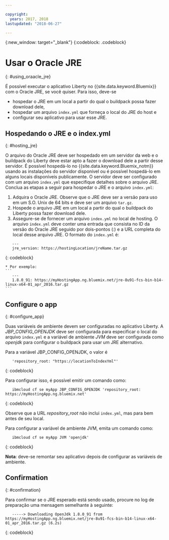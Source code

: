 ```yaml
---

copyright:
  years: 2017, 2018
lastupdated: "2018-06-27"

---
```


{:new_window: target="_blank"}
{:codeblock: .codeblock}

# Usar o Oracle JRE
{: #using_oraacle_jre}

É possível executar o aplicativo Liberty no {{site.data.keyword.Bluemix}} com o Oracle JRE, se você quiser.  Para isso, deve-se
* hospedar o JRE em um local a partir do qual o buildpack possa fazer download dele,
* hospedar um arquivo `index.yml` que forneça o local do JRE do host e
* configurar seu aplicativo para usar esse JRE.

## Hospedando o JRE e o index.yml
{: #hosting_jre}

O arquivo do Oracle JRE deve ser hospedado em um servidor da web e o buildpack do Liberty deve estar apto a fazer o download dele a partir desse servidor. É possível hospedá-lo no {{site.data.keyword.Bluemix_notm}} usando as instalações do servidor disponível ou é possível hospedá-lo em alguns locais disponíveis publicamente.  O servidor deve ser configurado com um arquivo `index.yml` que especifique detalhes sobre o arquivo JRE. Conclua as etapas a seguir para hospedar o JRE e o arquivo `index.yml`:
  1. Adquira o Oracle JRE.  Observe que o JRE deve ser a versão para uso em um S.O. Unix de 64 bits e deve ser um arquivo `tar.gz`.
  2. Hospede o arquivo JRE em um local a partir do qual o buildpack do Liberty possa fazer download dele.
  3. Assegure-se de fornecer um arquivo `index.yml` no local de hosting. O arquivo `index.yml` deve conter uma entrada que consista no ID da versão do Oracle JRE seguido por dois-pontos (:) e a URL completa do local desse arquivo JRE. O formato do `index.yml` é:
```
   ---
   jre_version: https://hostingLocation/jreName.tar.gz
```
{: codeblock}

    * Por exemplo:
    ```
       ---
       1.8.0_91: https://myHostingApp.ng.bluemix.net/jre-8u91-fcs-bin-b14-linux-x64-01_apr_2016.tar.gz
    ```

## Configure o app
{: #configure_app}

Duas variáveis de ambiente devem ser configuradas no aplicativo Liberty. A *JBP_CONFIG_OPENJDK* deve ser configurada para especificar o local do arquivo `index.yml` e a variável de ambiente *JVM* deve ser configurada como *openjdk* para configurar o buildpack para usar um JRE alternativo.

Para a variável JBP_CONFIG_OPENJDK, o valor é
```
   'repository_root: "https://locationToIndexYml"'
```
{: codeblock}

Para configurar isso, é possível emitir um comando como:
```
   ibmcloud cf se myApp JBP_CONFIG_OPENJDK 'repository_root: https://myHostingApp.ng.bluemix.net'
```
{: codeblock}

Observe que a URL *repository_root* não inclui `index.yml`, mas para bem antes de seu local.

Para configurar a variável de ambiente JVM, emita um comando como:
```
   ibmcloud cf se myApp JVM 'openjdk'
```
{: codeblock}

**Nota**: deve-se remontar seu aplicativo depois de configurar as variáveis de ambiente.

## Confirmation
{: #confirmation}

Para confirmar se o JRE esperado está sendo usado, procure no log de preparação uma mensagem semelhante à seguinte:
```
   -----> Downloading OpenJdk 1.8.0_91 from https://myHostingApp.ng.bluemix.net/jre-8u91-fcs-bin-b14-linux-x64-01_apr_2016.tar.gz (6.2s)
```
{: codeblock}
